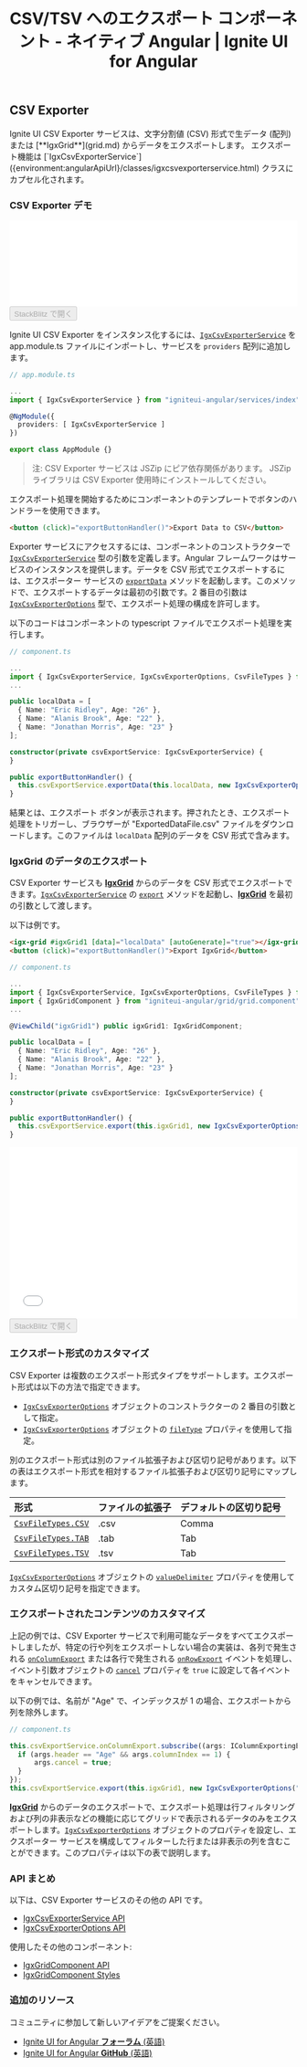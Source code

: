 ﻿---
title: CSV/TSV へのエクスポート コンポーネント - ネイティブ Angular | Ignite UI for Angular
_description: ユーザーが編集またはオフライン プレゼンテーションのためにデータをエクスポートできます。CSV/TSV へのエクスポート Ignite UI for Angular コンポーネントで CSV または TSV 形式にエクスポートできます。
_keywords: Ignite UI for Angular, UI コントロール, Angular ウィジェット, web ウィジェット, UI ウィジェット, Angular, ネイティブ Angular コンポーネント, ネイティブ Angular コンポーネント スィート, ネイティブ Angular コントロール, ネイティブ Angular コンポーネント ライブラリ, Angular Grid, Angular Data Grid, Angular Grid コントロール, Angular Grid コンポーネント, CSV エクスポート, TSV エクスポート
_language: ja
---

## CSV Exporter

<p class="highlight">
Ignite UI CSV Exporter サービスは、文字分割値 (CSV) 形式で生データ (配列) または [**IgxGrid**](grid.md) からデータをエクスポートします。
エクスポート機能は [`IgxCsvExporterService`]({environment:angularApiUrl}/classes/igxcsvexporterservice.html) クラスにカプセル化されます。</p>
<div class="divider"></div>

### CSV Exporter デモ

<div class="sample-container loading" style="height: 150px;">
    <iframe id="csv-export-sample-iframe" src="{environment:demosBaseUrl}/services/export-csv"
        width="100%" height="100%" seamless frameBorder="0" onload="onSampleIframeContentLoaded(this);"></iframe>
</div>
<div>
<button data-localize="stackblitz" disabled class="stackblitz-btn" data-iframe-id="csv-export-sample-iframe"
    data-demos-base-url="{environment:demosBaseUrl}">StackBlitz で開く</button>
</div>
<div class="divider--half"></div>

Ignite UI CSV Exporter をインスタンス化するには、[`IgxCsvExporterService`]({environment:angularApiUrl}/classes/igxcsvexporterservice.html) を app.module.ts ファイルにインポートし、サービスを `providers` 配列に追加します。

```typescript
// app.module.ts

...
import { IgxCsvExporterService } from "igniteui-angular/services/index";

@NgModule({
  providers: [ IgxCsvExporterService ]
})

export class AppModule {}
```

> 注: CSV Exporter サービスは JSZip にピア依存関係があります。 JSZip ライブラリは CSV Exporter 使用時にインストールしてください。

エクスポート処理を開始するためにコンポーネントのテンプレートでボタンのハンドラーを使用できます。

```html
<button (click)="exportButtonHandler()">Export Data to CSV</button>
```

Exporter サービスにアクセスするには、コンポーネントのコンストラクターで [`IgxCsvExporterService`]({environment:angularApiUrl}/classes/igxcsvexporterservice.html) 型の引数を定義します。Angular フレームワークはサービスのインスタンスを提供します。データを CSV 形式でエクスポートするには、エクスポーター サービスの [`exportData`]({environment:angularApiUrl}/classes/igxcsvexporterservice.html#exportdata) メソッドを起動します。このメソッドで、エクスポートするデータは最初の引数です。2 番目の引数は [`IgxCsvExporterOptions`]({environment:angularApiUrl}/classes/igxcsvexporteroptions.html) 型で、エクスポート処理の構成を許可します。

以下のコードはコンポーネントの typescript ファイルでエクスポート処理を実行します。

```typescript
// component.ts

...
import { IgxCsvExporterService, IgxCsvExporterOptions, CsvFileTypes } from "igniteui-angular/services/index";
...

public localData = [
  { Name: "Eric Ridley", Age: "26" },
  { Name: "Alanis Brook", Age: "22" },
  { Name: "Jonathan Morris", Age: "23" }
];

constructor(private csvExportService: IgxCsvExporterService) {
}

public exportButtonHandler() {
  this.csvExportService.exportData(this.localData, new IgxCsvExporterOptions("ExportedDataFile"), CsvFileTypes.CSV);
}

```

結果とは、エクスポート ボタンが表示されます。押されたとき、エクスポート処理をトリガーし、ブラウザーが "ExportedDataFile.csv" ファイルをダウンロードします。このファイルは `localData` 配列のデータを CSV 形式で含みます。


### IgxGrid のデータのエクスポート

CSV Exporter サービスも [**IgxGrid**](grid.md) からのデータを CSV 形式でエクスポートできます。[`IgxCsvExporterService`]({environment:angularApiUrl}/classes/igxcsvexporterservice.html) の [`export`]({environment:angularApiUrl}/classes/igxcsvexporterservice.html#export) メソッドを起動し、[**IgxGrid**](grid.md) を最初の引数として渡します。

以下は例です。

```html
<igx-grid #igxGrid1 [data]="localData" [autoGenerate]="true"></igx-grid>
<button (click)="exportButtonHandler()">Export IgxGrid</button>
```

```typescript
// component.ts

...
import { IgxCsvExporterService, IgxCsvExporterOptions, CsvFileTypes } from "igniteui-angular/services/index";
import { IgxGridComponent } from "igniteui-angular/grid/grid.component";
...

@ViewChild("igxGrid1") public igxGrid1: IgxGridComponent;

public localData = [
  { Name: "Eric Ridley", Age: "26" },
  { Name: "Alanis Brook", Age: "22" },
  { Name: "Jonathan Morris", Age: "23" }
];

constructor(private csvExportService: IgxCsvExporterService) {
}

public exportButtonHandler() {
  this.csvExportService.export(this.igxGrid1, new IgxCsvExporterOptions("ExportedDataFile", CsvFileTypes.CSV));
}

```

<div class="sample-container loading" style="height: 300px;">
    <iframe id="csv-export-sample-iframe2" src="{environment:demosBaseUrl}/services/export-csv-sample-1"
        width="100%" height="100%" seamless frameBorder="0" onload="onSampleIframeContentLoaded(this);"></iframe>
</div>
<div>
<button data-localize="stackblitz" disabled class="stackblitz-btn" data-iframe-id="csv-export-sample-iframe2"
    data-demos-base-url="{environment:demosBaseUrl}">StackBlitz で開く</button>
</div>


### エクスポート形式のカスタマイズ

CSV Exporter は複数のエクスポート形式タイプをサポートします。エクスポート形式は以下の方法で指定できます。
* [`IgxCsvExporterOptions`]({environment:angularApiUrl}/classes/igxcsvexporteroptions.html) オブジェクトのコンストラクターの 2 番目の引数として指定。
* [`IgxCsvExporterOptions`]({environment:angularApiUrl}/classes/igxcsvexporteroptions.html) オブジェクトの [`fileType`]({environment:angularApiUrl}/classes/igxcsvexporteroptions.html#filetype) プロパティを使用して指定。

別のエクスポート形式は別のファイル拡張子および区切り記号があります。以下の表はエクスポート形式を相対するファイル拡張子および区切り記号にマップします。

| 形式 | ファイルの拡張子 | デフォルトの区切り記号 |
| :--- | :--- | :--- |
| [`CsvFileTypes.CSV`]({environment:angularApiUrl}/enums/csvfiletypes.html#csv) | .csv | Comma |
| [`CsvFileTypes.TAB`]({environment:angularApiUrl}/enums/csvfiletypes.html#tab) | .tab | Tab |
| [`CsvFileTypes.TSV`]({environment:angularApiUrl}/enums/csvfiletypes.html#tsv) | .tsv | Tab |

<div class="divider--half"></div>

[`IgxCsvExporterOptions`]({environment:angularApiUrl}/classes/igxcsvexporteroptions.html) オブジェクトの [`valueDelimiter`]({environment:angularApiUrl}/classes/igxcsvexporteroptions.html#valuedelimiter) プロパティを使用してカスタム区切り記号を指定できます。

### エクスポートされたコンテンツのカスタマイズ

上記の例では、CSV Exporter サービスで利用可能なデータをすべてエクスポートしましたが、特定の行や列をエクスポートしない場合の実装は、各列で発生される [`onColumnExport`]({environment:angularApiUrl}/classes/igxcsvexporterservice.html#oncolumnexport) または各行で発生される [`onRowExport`]({environment:angularApiUrl}/classes/igxcsvexporterservice.html#onrowexport) イベントを処理し、イベント引数オブジェクトの [`cancel`]({environment:angularApiUrl}/interfaces/irowexportingeventargs.html#cancel) プロパティを `true` に設定して各イベントをキャンセルできます。

以下の例では、名前が "Age" で、インデックスが 1 の場合、エクスポートから列を除外します。

```typescript
// component.ts

this.csvExportService.onColumnExport.subscribe((args: IColumnExportingEventArgs) => {
  if (args.header == "Age" && args.columnIndex == 1) {
      args.cancel = true;
  }
});
this.csvExportService.export(this.igxGrid1, new IgxCsvExporterOptions("ExportedDataFile"));
```

[**IgxGrid**](grid.md) からのデータのエクスポートで、エクスポート処理は行フィルタリングおよび列の非表示などの機能に応じてグリッドで表示されるデータのみをエクスポートします。[`IgxCsvExporterOptions`]({environment:angularApiUrl}/classes/igxcsvexporteroptions.html) オブジェクトのプロパティを設定し、エクスポーター サービスを構成してフィルターした行または非表示の列を含むことができます。このプロパティは以下の表で説明します。

### API まとめ

以下は、CSV Exporter サービスのその他の API です。

* [IgxCsvExporterService API]({environment:angularApiUrl}/classes/igxcsvexporterservice.html)
* [IgxCsvExporterOptions API]({environment:angularApiUrl}/classes/igxcsvexporteroptions.html)

使用したその他のコンポーネント:

* [IgxGridComponent API]({environment:angularApiUrl}/classes/igxgridcomponent.html)
* [IgxGridComponent Styles]({environment:sassApiUrl}/index.html#function-igx-grid-theme)

<div class="divider"></div>

### 追加のリソース

<div class="divider--half"></div>
コミュニティに参加して新しいアイデアをご提案ください。

* [Ignite UI for Angular **フォーラム** (英語)](https://www.infragistics.com/community/forums/f/ignite-ui-for-angular)
* [Ignite UI for Angular **GitHub** (英語)](https://github.com/IgniteUI/igniteui-angular)
